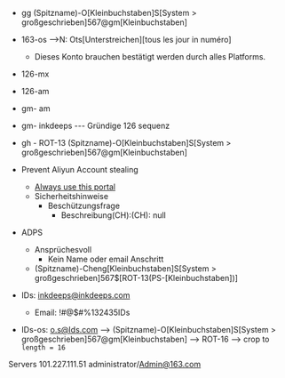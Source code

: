 - gg  (Spitzname)-O\[Kleinbuchstaben\]S\[System > großgeschrieben\]567@gm\[Kleinbuchstaben\]
- 163-os  -->N: Ots\[Unterstreichen\]\[tous les jour in numéro\] 
  - Dieses Konto brauchen bestätigt werden durch alles Platforms.
- 126-mx
- 126-am
- gm- am

- gm- inkdeeps --- Gründige 126 sequenz

- gh - ROT-13 (Spitzname)-O\[Kleinbuchstaben\]S\[System > großgeschrieben\]567@gm\[Kleinbuchstaben\]

- Prevent Aliyun Account stealing
  - [Always use this portal](https://www.aliyun.com/)
  - Sicherheitshinweise
    - Beschützungsfrage
      - Beschreibung(CH):(CH): null


- ADPS
  - Ansprüchesvoll
    - Kein Name oder email Anschritt
  - (Spitzname)-Cheng\[Kleinbuchstaben\]S\[System > großgeschrieben\]567$\[ROT-13\(PS-[Kleinbuchstaben]\)\]



- IDs: inkdeeps@inkdeeps.com
  - Email: !#@$#%132435IDs

- IDs-os: o.s@Ids.com --> (Spitzname)-O\[Kleinbuchstaben\]S\[System > großgeschrieben\]567@gm\[Kleinbuchstaben\] --> ROT-16 --> crop to `length = 16`


Servers
101.227.111.51
administrator/Admin@163.com
